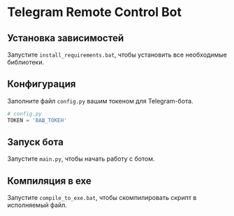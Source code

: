 
# Telegram Remote Control Bot

## Установка зависимостей

Запустите `install_requirements.bat`, чтобы установить все необходимые библиотеки.

## Конфигурация

Заполните файл `config.py` вашим токеном для Telegram-бота.

```python
# config.py
TOKEN = 'ВАШ_ТОКЕН'
```

## Запуск бота

Запустите `main.py`, чтобы начать работу с ботом.

## Компиляция в exe

Запустите `compile_to_exe.bat`, чтобы скомпилировать скрипт в исполняемый файл.
